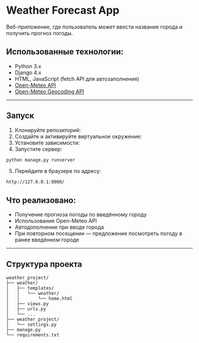 
# Weather Forecast App

Веб-приложение, где пользователь может ввести название города и получить прогноз погоды.

## Использованные технологии:

- Python 3.x
- Django 4.x
- HTML, JavaScript (fetch API для автозаполнения)
- [Open-Meteo API](https://open-meteo.com/)
- [Open-Meteo Geocoding API](https://open-meteo.com/en/docs/geocoding-api)

---

## Запуск

1. Клонируйте репозиторий:
2. Создайте и активируйте виртуальное окружение:
3. Установите зависимости:
4. Запустите сервер:
```bash
python manage.py runserver
```
5. Перейдите в браузере по адресу:
```
http://127.0.0.1:8000/
```


## Что реализовано:

-  Получение прогноза погоды по введённому городу
-  Использование Open-Meteo API
-  Автодополнение при вводе города
-  При повторном посещении — предложение посмотреть погоду в ранее введённом городе

---


## Структура проекта

```
weather_project/
├── weather/
│   ├── templates/
│   │   └── weather/
│   │       └── home.html
│   ├── views.py
│   ├── urls.py
│   └── ...
├── weather_project/
│   └── settings.py
├── manage.py
└── requirements.txt
```

